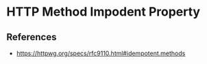 # HTTP Method Impodent Property

## References

- https://httpwg.org/specs/rfc9110.html#idempotent.methods
